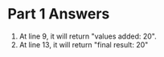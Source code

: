 # Part 1 Answers

1. At line 9, it will return "values added: 20".
2. At line 13, it will return "final result: 20"